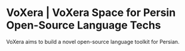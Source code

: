 # VoXera | VoXera Space for Persin Open-Source Language Techs
VoXera aims to build a novel open-source language toolkit for Persian.
